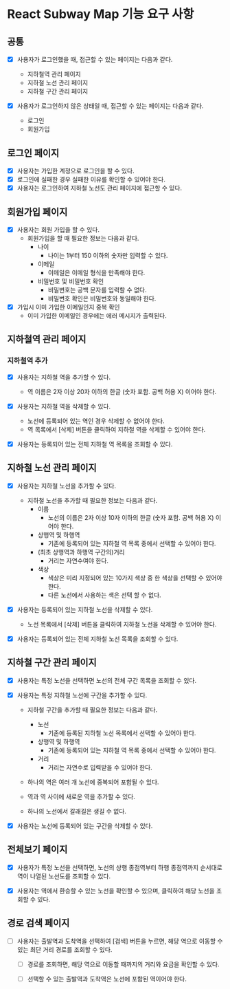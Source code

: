 # React Subway Map 기능 요구 사항

## 공통

- [x] 사용자가 로그인했을 때, 접근할 수 있는 페이지는 다음과 같다.
  - 지하철역 관리 페이지
  - 지하철 노선 관리 페이지
  - 지하철 구간 관리 페이지

- [x] 사용자가 로그인하지 않은 상태일 때, 접근할 수 있는 페이지는 다음과 같다.
  - 로그인
  - 회원가입

## 로그인 페이지

- [x] 사용자는 가입한 계정으로 로그인을 할 수 있다.
- [x] 로그인에 실패한 경우 실패한 이유를 확인할 수 있어야 한다.
- [x] 사용자는 로그인하여 지하철 노선도 관리 페이지에 접근할 수 있다.

## 회원가입 페이지

- [x] 사용자는 회원 가입을 할 수 있다.
  - 회원가입을 할 때 필요한 정보는 다음과 같다.
    - 나이 
      - 나이는 1부터 150 이하의 숫자만 입력할 수 있다.
    - 이메일 
      - 이메일은 이메일 형식을 만족해야 한다.
    - 비밀번호 및 비밀번호 확인
      - 비밀번호는 공백 문자를 입력할 수 없다.
      - 비밀번호 확인은 비밀번호와 동일해야 한다.
- [x] 가입시 이미 가입한 이메일인지 중복 확인
  - 이미 가입한 이메일인 경우에는 에러 메시지가 출력된다.

## 지하철역 관리 페이지

### 지하철역 추가

- [x] 사용자는 지하철 역을 추가할 수 있다.
  - 역 이름은 2자 이상 20자 이하의 한글 (숫자 포함. 공백 허용 X) 이어야 한다.

- [x] 사용자는 지하철 역을 삭제할 수 있다.
  - 노선에 등록되어 있는 역인 경우 삭제할 수 없어야 한다.
  - 역 목록에서 [삭제] 버튼을 클릭하여 지하철 역을 삭제할 수 있어야 한다.

- [x] 사용자는 등록되어 있는 전체 지하철 역 목록을 조회할 수 있다.


## 지하철 노선 관리 페이지

- [x] 사용자는 지하철 노선을 추가할 수 있다.
  - 지하철 노선을 추가할 때 필요한 정보는 다음과 같다.
    - 이름 
      - 노선의 이름은 2자 이상 10자 이하의 한글 (숫자 포함. 공백 허용 X) 이어야 한다.
    - 상행역 및 하행역
      - 기존에 등록되어 있는 지하철 역 목록 중에서 선택할 수 있어야 한다.
    - (최초 상행역과 하행역 구간의)거리
      - 거리는 자연수여야 한다.
    - 색상
      - 색상은 미리 지정되어 있는 10가지 색상 중 한 색상을 선택할 수 있어야 한다. 
      - 다른 노선에서 사용하는 색은 선택 할 수 없다.

- [x] 사용자는 등록되어 있는 지하철 노선을 삭제할 수 있다.
  - 노선 목록에서 [삭제] 버튼을 클릭하여 지하철 노선을 삭제할 수 있어야 한다.

- [x] 사용자는 등록되어 있는 전체 지하철 노선 목록을 조회할 수 있다.

## 지하철 구간 관리 페이지

- [x] 사용자는 특정 노선을 선택하면 노선의 전체 구간 목록을 조회할 수 있다.

- [x] 사용자는 특정 지하철 노선에 구간을 추가할 수 있다.
  - 지하철 구간을 추가할 때 필요한 정보는 다음과 같다.
    - 노선
      - 기존에 등록된 지하철 노선 목록에서 선택할 수 있어야 한다.
    - 상행역 및 하행역
      - 기존에 등록되어 있는 지하철 역 목록 중에서 선택할 수 있어야 한다.
    - 거리
      - 거리는 자연수로 입력받을 수 있어야 한다.

  - 하나의 역은 여러 개 노선에 중복되어 포함될 수 있다.
  - 역과 역 사이에 새로운 역을 추가할 수 있다.
  - 하나의 노선에서 갈래길은 생길 수 없다.

- [x] 사용자는 노선에 등록되어 있는 구간을 삭제할 수 있다.

## 전체보기 페이지

- [x] 사용자가 특정 노선을 선택하면, 노선의 상행 종점역부터 하행 종점역까지 순서대로 역이 나열된 노선도를 조회할 수 있다.

- [x] 사용자는 역에서 환승할 수 있는 노선을 확인할 수 있으며, 클릭하여 해당 노선을 조회할 수 있다.


## 경로 검색 페이지

- [ ] 사용자는 출발역과 도착역을 선택하여 [검색] 버튼을 누르면, 해당 역으로 이동할 수 있는 최단 거리 경로를 조회할 수 있다.

  - [ ] 경로를 조회하면, 해당 역으로 이동할 때까지의 거리와 요금을 확인할 수 있다.

  - [ ] 선택할 수 있는 출발역과 도착역은 노선에 포함된 역이어야 한다.
